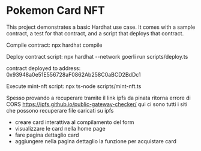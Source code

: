 # Pokemon Card NFT

This project demonstrates a basic Hardhat use case. It comes with a sample contract, a test for that contract, and a script that deploys that contract.

Compile contract:
npx hardhat compile

Deploy contract script:
npx hardhat --network goerli run scripts/deploy.ts

contract deployed to address:
0x93948a0e51E556728aF0862Ab258C0aBCD2BdDc1

Execute mint-nft script:
npx ts-node scripts/mint-nft.ts

Spesso provando a recuperare tramite il link ipfs da pinata ritorna errore di CORS
https://ipfs.github.io/public-gateway-checker/
qui ci sono tutti i siti che possono recuperare file caricati su ipfs

- creare card interattiva al compilamento del form
- visualizzare le card nella home page
- fare pagina dettaglio card
- aggiungere nella pagina dettaglio la funzione per acquistare card
